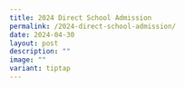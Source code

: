 ```yaml
---
title: 2024 Direct School Admission
permalink: /2024-direct-school-admission/
date: 2024-04-30
layout: post
description: ""
image: ""
variant: tiptap
---
```

